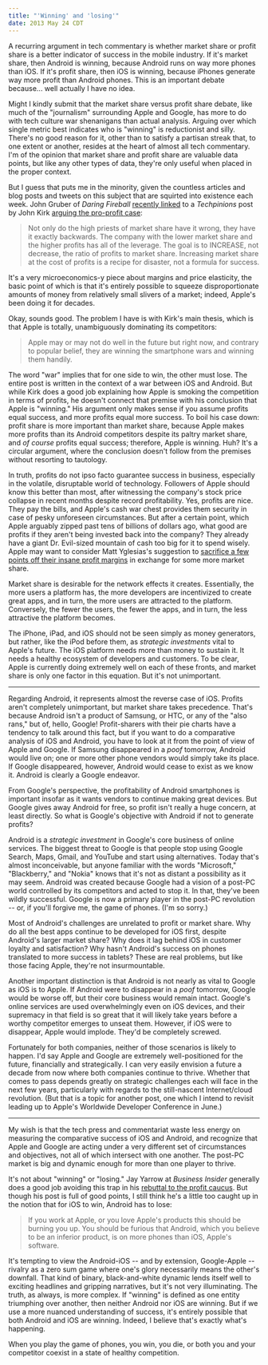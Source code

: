 ```yaml
---
title: "'Winning' and 'losing'"
date: 2013 May 24 CDT
---
```


A recurring argument in tech commentary is whether market share or profit share is a better indicator of success in the mobile industry. If it's market share, then Android is winning, because Android runs on way more phones than iOS. If it's profit share, then iOS is winning, because iPhones generate way more profit than Android phones. This is an important debate because... well actually I have no idea.

Might I kindly submit that the market share versus profit share debate, like much of the "journalism" surrounding Apple and Google, has more to do with tech culture war shenanigans than actual analysis. Arguing over which single metric best indicates who is "winning" is reductionist and silly. There's no good reason for it, other than to satisfy a partisan streak that, to one extent or another, resides at the heart of almost all tech commentary. I'm of the opinion that market share and profit share are valuable data points, but like any other types of data, they're only useful when placed in the proper context. 

But I guess that puts me in the minority, given the countless articles and blog posts and tweets on this subject that are squirted into existence each week. John Gruber of *Daring Fireball* [recently linked][df] to a *Techpinions* post by John Kirk [arguing the pro-profit case][kirk]:

> Not only do the high priests of market share have it wrong, they have it exactly backwards. The company with the lower market share and the higher profits has all of the leverage. The goal is to INCREASE, not decrease, the ratio of profits to market share. Increasing market share at the cost of profits is a recipe for disaster, not a formula for success.

It's a very microeconomics-y piece about margins and price elasticity, the basic point of which is that it's entirely possible to squeeze disproportionate amounts of money from relatively small slivers of a market; indeed, Apple's been doing it for decades.

Okay, sounds good. The problem I have is with Kirk's main thesis, which is that Apple is totally, unambiguously dominating its competitors:

> Apple may or may not do well in the future but right now, and contrary to popular belief, they are winning the smartphone wars and winning them handily.

The word "war" implies that for one side to win, the other must lose. The entire post is written in the context of a war between iOS and Android. But while Kirk does a good job explaining how Apple is smoking the competition in terms of profits, he doesn't connect that premise with his conclusion that Apple is "winning." His argument only makes sense if you assume profits equal success, and more profits equal more success. To boil his case down: profit share is more important than market share, because Apple makes more profits than its Android competitors despite its paltry market share, and *of course* profits equal success; therefore, Apple is winning. Huh? It's a circular argument, where the conclusion doesn't follow from the premises without resorting to tautology.

In truth, profits do not ipso facto guarantee success in business, especially in the volatile, disruptable world of technology. Followers of Apple should know this better than most, after witnessing the company's stock price collapse in recent months despite record profitability. Yes, profits are nice. They pay the bills, and Apple's cash war chest provides them security in case of pesky unforeseen circumstances. But after a certain point, which Apple arguably zipped past tens of billions of dollars ago, what good are profits if they aren't being invested back into the company?  They already have a giant Dr. Evil-sized mountain of cash too big for it to spend wisely. Apple may want to consider Matt Yglesias's suggestion to [sacrifice a few points off their insane profit margins][yglesias] in exchange for some more market share.

Market share is desirable for the network effects it creates. Essentially, the more users a platform has, the more developers are incentivized to create great apps, and in turn, the more users are attracted to the platform. Conversely, the fewer the users, the fewer the apps, and in turn, the less attractive the platform becomes.

The iPhone, iPad, and iOS should not be seen simply as money generators, but rather, like the iPod before them, as *strategic investments* vital to Apple's future. The iOS platform needs more than money to sustain it. It needs a healthy ecosystem of developers and customers. To be clear, Apple is currently doing extremely well on each of these fronts, and market share is only one factor in this equation. But it's not unimportant.

***

Regarding Android, it represents almost the reverse case of iOS. Profits aren't completely unimportant, but market share takes precedence. That's because Android isn't a product of Samsung, or HTC, or any of the "also rans," but of, hello, Google! Profit-sharers with their pie charts have a tendency to talk around this fact, but if you want to do a comparative analysis of iOS and Android, you have to look at it from the point of view of Apple and Google. If Samsung disappeared in a *poof* tomorrow, Android would live on; one or more other phone vendors would simply take its place. If Google disappeared, however, Android would cease to exist as we know it. Android is clearly a Google endeavor.

From Google's perspective, the profitability of Android smartphones is important insofar as it wants vendors to continue making great devices. But Google gives away Android for free, so profit isn't really a huge concern, at least directly. So what is Google's objective with Android if not to generate profits? 

Android is a *strategic investment* in Google's core business of online services. The biggest threat to Google is that people stop using Google Search, Maps, Gmail, and YouTube and start using alternatives. Today that's almost inconceivable, but anyone familiar with the words "Microsoft," "Blackberry," and "Nokia" knows that it's not as distant a possibility as it may seem. Android was created because Google had a vision of a post-PC world controlled by its competitors and acted to stop it. In that, they've been wildly successful. Google is now a primary player in the post-PC revolution -- or, if you'll forgive me, the game of phones. (I'm so sorry.)

Most of Android's challenges are unrelated to profit or market share. Why do all the best apps continue to be developed for iOS first, despite Android's larger market share? Why does it lag behind iOS in customer loyalty and satisfaction? Why hasn't Android's success on phones translated to more success in tablets? These are real problems, but like those facing Apple, they're not insurmountable.

Another important distinction is that Android is not nearly as vital to Google as iOS is to Apple. If Android were to disappear in a *poof* tomorrow, Google would be worse off, but their core business would remain intact. Google's online services are used overwhelmingly even on iOS devices, and their supremacy in that field is so great that it will likely take years before a worthy competitor emerges to unseat them. However, if iOS were to disappear, Apple would implode. They'd be completely screwed.

Fortunately for both companies, neither of those scenarios is likely to happen. I'd say Apple and Google are extremely well-positioned for the future, financially and strategically. I can very easily envision a future a decade from now where both companies continue to thrive. Whether that comes to pass depends greatly on strategic challenges each will face in the next few years, particularly with regards to the still-nascent Internet/cloud revolution. (But that is a topic for another post, one which I intend to revisit leading up to Apple's Worldwide Developer Conference in June.)

***

My wish is that the tech press and commentariat waste less energy on measuring the comparative success of iOS and Android, and recognize that Apple and Google are acting under a very different set of circumstances and objectives, not all of which intersect with one another. The post-PC market is big and dynamic enough for more than one player to thrive.

It's not about "winning" or "losing." Jay Yarrow at *Business Insider* generally does a good job avoiding this trap in his [rebuttal to the profit caucus][yarrow]. But though his post is full of good points, I still think he's a little too caught up in the notion that for iOS to win, Android has to lose:

> If you work at Apple, or you love Apple's products this should be burning you up. You should be furious that Android, which you believe to be an inferior product, is on more phones than iOS, Apple's software.

It's tempting to view the Android-iOS -- and by extension, Google-Apple -- rivalry as a zero sum game where one's glory necessarily means the other's downfall. That kind of binary, black-and-white dynamic lends itself well to exciting headlines and gripping narratives, but it's not very illuminating. The truth, as always, is more complex. If "winning" is defined as one entity triumphing over another, then neither Android nor iOS are winning. But if we use a more nuanced understanding of success, it's entirely possible that both Android and iOS are winning. Indeed, I believe that's exactly what's happening.

When you play the game of phones, you win, you die, or both you and your competitor coexist in a state of healthy competition.

[kirk]: http://techpinions.com/androids-market-share-is-literally-a-joke/16709
[df]: http://daringfireball.net/linked/2013/05/23/market-share-joke
[yglesias]: http://www.slate.com/blogs/moneybox/2013/04/16/mac_profits_are_high_too_high.html
[yarrow]: http://www.businessinsider.com/apples-incredible-profits-and-small-market-share-2013-5
